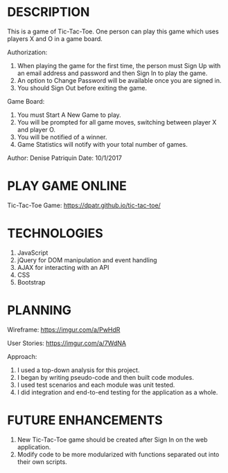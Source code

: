 # DESCRIPTION

This is a game of Tic-Tac-Toe.  One person can play this game which uses players X and O in a game board.

Authorization:
1) When playing the game for the first time, the person must Sign Up with an email address
and password and then Sign In to play the game.
2) An option to Change Password will be available once you are signed in.
3) You should Sign Out before exiting the game.

Game Board:
1) You must Start A New Game to play.
2) You will be prompted for all game moves, switching between player X and player O.
3) You will be notified of a winner.
4) Game Statistics will notify with your total number of games.

Author:  Denise Patriquin
Date:  10/1/2017

# PLAY GAME ONLINE

Tic-Tac-Toe Game: https://dpatr.github.io/tic-tac-toe/

# TECHNOLOGIES

1) JavaScript
2) jQuery for DOM manipulation and event handling
3) AJAX for interacting with an API
4) CSS
5) Bootstrap

# PLANNING

Wireframe: https://imgur.com/a/PwHdR

User Stories: https://imgur.com/a/7WdNA

Approach:

1) I used a top-down analysis for this project.
2) I began by writing pseudo-code and then built code modules.
3) I used test scenarios and each module was unit tested.
4) I did integration and end-to-end testing for the application as a whole.

# FUTURE ENHANCEMENTS

1) New Tic-Tac-Toe game should be created after Sign In on the web application.
2) Modify code to be more modularized with functions separated out into their own
   scripts.
